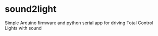 sound2light
===========

Simple Arduino firmware and python serial app for driving Total Control Lights with sound
